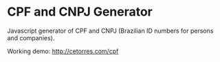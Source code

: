 CPF and CNPJ Generator
======================

Javascript generator of CPF and CNPJ (Brazilian ID numbers for persons and companies).

Working demo: http://cetorres.com/cpf
